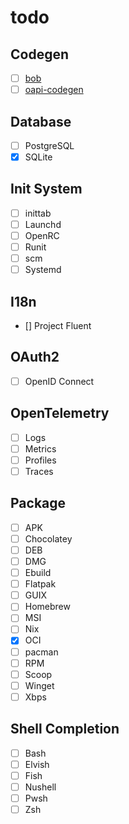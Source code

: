# todo

## Codegen

- [ ] [bob](https://github.com/stephenafamo/bob)
- [ ] [oapi-codegen](https://github.com/oapi-codegen/oapi-codegen)

## Database

- [ ] PostgreSQL
- [x] SQLite

## Init System

- [ ] inittab
- [ ] Launchd
- [ ] OpenRC
- [ ] Runit
- [ ] scm
- [ ] Systemd

## I18n

- [] Project Fluent

## OAuth2

- [ ] OpenID Connect

## OpenTelemetry

- [ ] Logs
- [ ] Metrics
- [ ] Profiles
- [ ] Traces

## Package

- [ ] APK
- [ ] Chocolatey
- [ ] DEB
- [ ] DMG
- [ ] Ebuild
- [ ] Flatpak
- [ ] GUIX
- [ ] Homebrew
- [ ] MSI
- [ ] Nix
- [x] OCI
- [ ] pacman
- [ ] RPM
- [ ] Scoop
- [ ] Winget
- [ ] Xbps

## Shell Completion

- [ ] Bash
- [ ] Elvish
- [ ] Fish
- [ ] Nushell
- [ ] Pwsh
- [ ] Zsh
